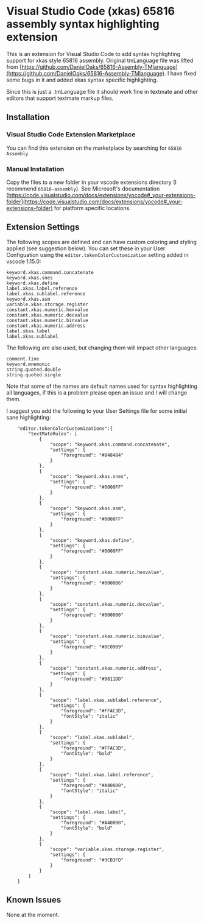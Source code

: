 # Visual Studio Code (xkas) 65816 assembly syntax highlighting extension

This is an extension for Visual Studio Code to add syntax highlighting support for xkas style 65816 assembly. Original tmLanguage file was lifted from [https://github.com/DanielOaks/65816-Assembly-TMlanguage](https://github.com/DanielOaks/65816-Assembly-TMlanguage). I have fixed some bugs in it and added xkas syntax specific highlighting.

Since this is just a .tmLanguage file it should work fine in textmate and other editors that support textmate markup files.

## Installation

### Visual Studio Code Extension Marketplace
You can find this extension on the marketplace by searching for ```65816 Assembly```

### Manual Installation

Copy the files to a new folder in your vscode extensions directory (I recommend ```65816-assembly```). See Microsoft's documentation [https://code.visualstudio.com/docs/extensions/yocode#_your-extensions-folder](https://code.visualstudio.com/docs/extensions/yocode#_your-extensions-folder) for platform specific locations.

## Extension Settings

The following scopes are defined and can have custom coloring and styling applied (see suggestion below). You can set these in your User Configuation using the ```editor.tokenColorCustomization``` setting added in vscode 1.15.0:
```
keyword.xkas.command.concatenate
keyword.xkas.snes
keyword.xkas.define
label.xkas.label.reference
label.xkas.sublabel.reference
keyword.xkas.asm
variable.xkas.storage.register
constant.xkas.numeric.hexvalue
constant.xkas.numeric.decvalue
constant.xkas.numeric.binvalue
constant.xkas.numeric.address
label.xkas.label
label.xkas.sublabel
```

The following are also used, but changing them will impact other languages:
```
comment.line
keyword.mnemonic
string.quoted.double
string.quoted.single
```

Note that some of the names are default names used for syntax highlighting all languages, if this is a problem please open an issue and I will change them.

I suggest you add the following to your User Settings file for some initial sane highlighting:

```
    "editor.tokenColorCustomizations":{
        "textMateRules": [
            {
                "scope": "keyword.xkas.command.concatenate",
                "settings": {
                    "foreground": "#848484"
                }
            },
            {
                "scope": "keyword.xkas.snes",
                "settings": {
                    "foreground": "#0000FF"
                }
            },
            {
                "scope": "keyword.xkas.asm",
                "settings": {
                    "foreground": "#0000FF"
                }
            },
            {
                "scope": "keyword.xkas.define",
                "settings": {
                    "foreground": "#0000FF"
                }
            },
            {
                "scope": "constant.xkas.numeric.hexvalue",
                "settings": {
                    "foreground": "#0000B6"
                }
            },
            {
                "scope": "constant.xkas.numeric.decvalue",
                "settings": {
                    "foreground": "#000000"
                }
            },
            {
                "scope": "constant.xkas.numeric.binvalue",
                "settings": {
                    "foreground": "#8C0909"
                }
            },
            {
                "scope": "constant.xkas.numeric.address",
                "settings": {
                    "foreground": "#9811DD"
                }
            },
            {
                "scope": "label.xkas.sublabel.reference",
                "settings": {
                    "foreground": "#FFAC3D",
                    "fontStyle": "italic"
                }
            },
            {
                "scope": "label.xkas.sublabel",
                "settings": {
                    "foreground": "#FFAC3D",
                    "fontStyle": "bold"
                }
            },
            {
                "scope": "label.xkas.label.reference",
                "settings": {
                    "foreground": "#A40000",
                    "fontStyle": "italic"
                }
            },
            {
                "scope": "label.xkas.label",
                "settings": {
                    "foreground": "#A40000",
                    "fontStyle": "bold"
                }
            },
            {
                "scope": "variable.xkas.storage.register",
                "settings": {
                    "foreground": "#3CB3FD"
                }
            }
        ]
    }
```


## Known Issues

None at the moment.